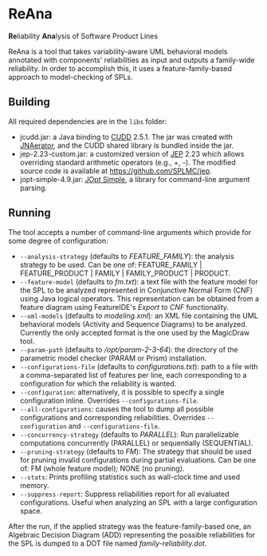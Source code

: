 # ReAna
**Re**liability **Ana**lysis of Software Product Lines

ReAna is a tool that takes variability-aware UML behavioral models annotated
with components' reliabilities as input and outputs a family-wide reliability.
In order to accomplish this, it uses a feature-family-based approach to model-checking
of SPLs.


## Building

All required dependencies are in the `libs` folder:

- jcudd.jar: a Java binding to [CUDD](http://vlsi.colorado.edu/~fabio/CUDD/) 2.5.1.
    The jar was created with [JNAerator](https://code.google.com/p/jnaerator/), and the CUDD shared library is bundled inside the jar.
- jep-2.23-custom.jar: a customized version of [JEP](http://www.cse.msu.edu/SENS/Software/jep-2.23/doc/website/doc/doc_usage.htm) 2.23
    which allows overriding standard arithmetic operators (e.g., +, -). The modified source code
    is available at https://github.com/SPLMC/jep.
- jopt-simple-4.9.jar: [JOpt Simple](https://pholser.github.io/jopt-simple/), a library for command-line
    argument parsing.


## Running

The tool accepts a number of command-line arguments which provide for some degree of configuration:

- `--analysis-strategy` (defaults to *FEATURE_FAMILY*): the analysis strategy to be used. Can be one of:
    FEATURE_FAMILY | FEATURE_PRODUCT | FAMILY | FAMILY_PRODUCT | PRODUCT.
- `--feature-model` (defaults to _fm.txt_): a text file with the feature model for the SPL to be analyzed represented in
    Conjunctive Normal Form (CNF) using Java logical operators. This representation can be obtained
    from a feature diagram using FeatureIDE's _Export to CNF_ functionality.
- `--uml-models` (defaults to _modeling.xml_): an XML file containing the UML behavioral models (Activity and Sequence Diagrams)
    to be analyzed. Currently the only accepted format is the one used by the MagicDraw tool.
- `--param-path` (defaults to _/opt/param-2-3-64_): the directory of the parametric model checker (PARAM or Prism) installation.
- `--configurations-file` (defaults to _configurations.txt_): path to a file with a comma-separated list of
    features per line, each corresponding to a configuration for which the reliability is wanted.
- `--configuration`: alternatively, it is possible to specify a single configuration inline. Overrides `--configurations-file`.
- `--all-configurations`: causes the tool to dump all possible configurations and corresponding reliabilities.
    Overrides `--configuration` and `--configurations-file`.
- `--concurrency-strategy` (defaults to _PARALLEL_): Run parallelizable computations concurrently (PARALLEL) or sequentially (SEQUENTIAL).
- `--pruning-strategy` (defaults to _FM_): The strategy that should be used for pruning invalid configurations
    during partial evaluations. Can be one of: FM (whole feature model); NONE (no pruning).
- `--stats`: Prints profiling statistics such as wall-clock time and used memory.
- `--suppress-report`: Suppress reliabilities report for all evaluated configurations. Useful when analyzing an SPL
    with a large configuration space.


After the run, if the applied strategy was the feature-family-based one, an Algebraic Decision Diagram (ADD)
representing the possible reliabilities for the SPL is dumped to a DOT file named _family-reliability.dot_.
